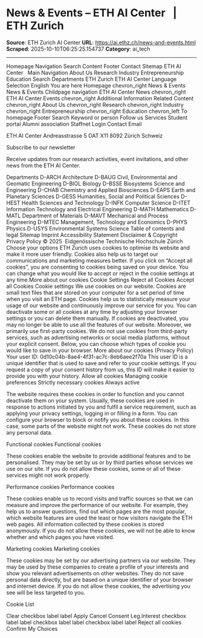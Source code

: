 # News & Events – ETH AI Center   | ETH Zurich

**Source**: ETH Zurich AI Center
**URL**: https://ai.ethz.ch/news-and-events.html
**Scraped**: 2025-10-10T06:25:25.154737
**Category**: ai_tech

---

Homepage
Navigation
Search
Content
Footer
Contact
Sitemap
ETH AI Center  
Main Navigation
About Us
Research
Industry
Entrepreneurship
Education
Search
Departments
ETH Zurich
ETH AI Center
Language Selection
English
You are here
Homepage
chevron_right
News & Events
News & Events
Childpage navigation
ETH AI Center News
chevron_right
ETH AI Center Events
chevron_right
Additional Information
Related Content
chevron_right
About Us
chevron_right
Research
chevron_right
Industry
chevron_right
Entrepreneurship
chevron_right
Education
chevron_left
To homepage
Footer
Search
Keyword or person
Follow us
Services
Student portal
Alumni association
Staffnet
Login
Contact
Email

ETH AI Center
Andreasstrasse 5
OAT X11
8092 Zürich
Schweiz


Subscribe to our newsletter

Receive updates from our research activities, event invitations, and other news from the ETH AI Center.

Departments
D-ARCH
Architecture
D-BAUG
Civil, Environmental and Geomatic Engineering
D-BIOL
Biology
D-BSSE
Biosystems Science and Engineering
D-CHAB
Chemistry and Applied Biosciences
D-EAPS
Earth and Planetary Sciences
D-GESS
Humanities, Social and Political Sciences
D-HEST
Health Sciences and Technology
D-INFK
Computer Science
D-ITET
Information Technology and Electrical Engineering
D-MATH
Mathematics
D-MATL
Department of Materials
D-MAVT
Mechanical and Process Engineering
D-MTEC
Management, Technology and Economics
D-PHYS
Physics
D-USYS
Environmental Systems Science
Table of contents and legal
Sitemap
Imprint
Accessibility Statement
Disclaimer & Copyright
Privacy Policy
© 2025  Eidgenössische Technische Hochschule Zürich
Choose your options
ETH Zurich uses cookies to optimise its website and make it more user friendly. Cookies also help us to target our communications and marketing measures better. If you click on “Accept all cookies”, you are consenting to cookies being saved on your device. You can change what you would like to accept or reject in the cookie settings at any time.More about our cookies
Cookie Settings Reject all Cookies Accept all Cookies
Cookie settings
We use cookies on our website. Cookies are small text files that are stored on your computer for a set period of time when you visit an ETH page. Cookies help us to statistically measure your usage of our website and continuously improve our service for you. You can deactivate some or all cookies at any time by adjusting your browser settings or you can delete them manually. If cookies are deactivated, you may no longer be able to use all the features of our website. Moreover, we primarily use first-party cookies. We do not use cookies from third-party services, such as advertising networks or social media platforms, without your explicit consent. Below, you can choose which types of cookie you would like to save in your browser.
More about our cookies (Privacy Policy)
Your user ID: 0d10c04b-8ae4-4f31-ac7c-8eb6aee2f70a
This user ID is a unique identifier that is used to save and refer to your cookie settings. If you request a copy of your consent history from us, this ID will make it easier to provide you with your history.
Allow all cookies
Managing cookie preferences
Strictly necessary cookies
Always active

The website requires these cookies in order to function and you cannot deactivate them on your system. Usually, these cookies are used in response to actions initiated by you and fulfil a service requirement, such as applying your privacy settings, logging in or filling in a form. You can configure your browser to block or notify you about these cookies. In this case, some parts of the website might not work. These cookies do not store any personal data.

Functional cookies
 Functional cookies

These cookies enable the website to provide additional features and to be personalised. They may be set by us or by third parties whose services we use on our site. If you do not allow these cookies, some or all of these services might not work properly.

Performance cookies
 Performance cookies

These cookies enable us to record visits and traffic sources so that we can measure and improve the performance of our website. For example, they help us to answer questions, find out which pages are the most popular, which website features are used the least or how visitors navigate the ETH web pages. All information collected by these cookies is stored anonymously. If you do not allow these cookies, we will not be able to know whether and which pages you have visited.

Marketing cookies
 Marketing cookies

These cookies may be set by our advertising partners via our website. They may be used by these companies to create a profile of your interests and show you relevant advertisements on other websites. They do not save personal data directly, but are based on a unique identifier of your browser and internet device. If you do not allow these cookies, the advertising you see will be less targeted to you.

Cookie List

 
Clear
 checkbox label label
Apply Cancel
Consent Leg.Interest
 checkbox label label
 checkbox label label
 checkbox label label
Reject all cookies Confirm My Choices
